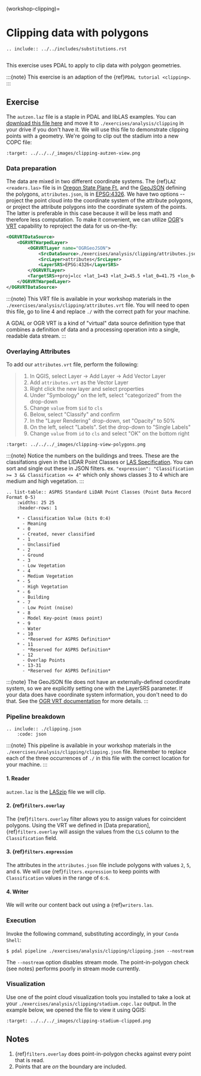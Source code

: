 (workshop-clipping)=

# Clipping data with polygons

```{eval-rst}
.. include:: ../../includes/substitutions.rst
```

```{index} Clipping, OGR, Vector
```

This exercise uses PDAL to apply to clip data with polygon geometries.

:::{note}
This exercise is an adaption of the {ref}`PDAL tutorial <clipping>`.
:::

## Exercise

The `autzen.laz` file is a staple in PDAL and libLAS examples. You can
[download this file here](https://github.com/PDAL/data/blob/master/autzen/autzen.laz) and move it to
`./exercises/analysis/clipping` in your drive if you don't have it. We will use
this file to demonstrate clipping points with a geometry. We're going to clip
out the stadium into a new COPC file:

```{image} ../../images/clipping-autzen-view.png
:target: ../../../_images/clipping-autzen-view.png
```

### Data preparation

The data are mixed in two different coordinate systems. The {ref}`LAZ
<readers.las>` file is in [Oregon State Plane Ft.] and the [GeoJSON] defining
the polygons, `attributes.json`, is in [EPSG:4326]. We have two options --
project the point cloud into the coordinate system of the attribute polygons,
or project the attribute polygons into the coordinate system of the points. The
latter is preferable in this case because it will be less math and therefore
less computation. To make it convenient, we can utilize [OGR]'s [VRT]
capability to reproject the data for us on-the-fly:

```xml
<OGRVRTDataSource>
    <OGRVRTWarpedLayer>
        <OGRVRTLayer name="OGRGeoJSON">
            <SrcDataSource>./exercises/analysis/clipping/attributes.json</SrcDataSource>
            <SrcLayer>attributes</SrcLayer>
            <LayerSRS>EPSG:4326</LayerSRS>
        </OGRVRTLayer>
        <TargetSRS>+proj=lcc +lat_1=43 +lat_2=45.5 +lat_0=41.75 +lon_0=-120.5 +x_0=399999.9999999999 +y_0=0 +ellps=GRS80 +units=ft +no_defs</TargetSRS>
    </OGRVRTWarpedLayer>
</OGRVRTDataSource>
```

:::{note}
This VRT file is available in your workshop materials in the
`./exercises/analysis/clipping/attributes.vrt` file. You will need to
open this file, go to line 4 and replace `./` with
the correct path for your machine.

A GDAL or OGR VRT
is a kind of "virtual" data source definition type that combines a
definition of data and a processing operation into a single, readable data
stream.
:::

### Overlaying Attributes

To add our `attributes.vrt` file, perform the following:

> 1. In QGIS, select Layer -> Add Layer -> Add Vector Layer
> 2. Add `attributes.vrt` as the Vector Layer
> 3. Right click the new layer and select properties
> 4. Under "Symbology" on the left, select "categorized" from the drop-down
> 5. Change `value` from `$id` to `cls`
> 6. Below, select "Classify" and confirm
> 7. In the "Layer Rendering" drop-down, set "Opacity" to 50%
> 8. On the left, select "Labels". Set the drop-down to "Single Labels"
> 9. Change `value` from `id` to `cls` and select "OK" on the bottom right

```{image} ../../images/clipping-view-polygons.png
:target: ../../../_images/clipping-view-polygons.png
```

:::{note}
Notice the numbers on the buildings and trees. These are the classifations given in
the LIDAR Point Classes or [LAS Specification]. You can sort and single out these in JSON filters.
ex. `"expression": "Classification >= 3 && Classification <= 4"` which only shows classes 3 to 4 which
are medium and high vegetation.
:::

```{eval-rst}
.. list-table:: ASPRS Standard LiDAR Point Classes (Point Data Record Format 0-5)
    :widths: 25 25
    :header-rows: 1

    * - Classification Value (bits 0:4)
      - Meaning
    * - 0
      - Created, never classified
    * - 1
      - Unclassified
    * - 2
      - Ground
    * - 3
      - Low Vegetation
    * - 4
      - Medium Vegetation
    * - 5
      - High Vegetation
    * - 6
      - Building
    * - 7
      - Low Point (noise)
    * - 8
      - Model Key-point (mass point)
    * - 9
      - Water
    * - 10
      - *Reserved for ASPRS Definition*
    * - 11
      - *Reserved for ASPRS Definition*
    * - 12
      - Overlap Points
    * - 13-31
      - *Reserved for ASPRS Definition*
```

:::{note}
The GeoJSON file does not have an externally-defined coordinate system,
so we are explicitly setting one with the LayerSRS parameter. If your
data does have coordinate system information, you don't need to do that.
See the [OGR VRT documentation] for more details.
:::

### Pipeline breakdown

```{eval-rst}
.. include:: ./clipping.json
    :code: json
```

:::{note}
This pipeline is available in your workshop materials in the
`./exercises/analysis/clipping/clipping.json` file. Remember
to replace each of the three occurrences of `./`
in this file with the correct location for your machine.
:::

#### 1. Reader

`autzen.laz` is the [LASzip] file we will clip.

#### 2. {ref}`filters.overlay`

The {ref}`filters.overlay` filter allows you to assign values for coincident
polygons. Using the VRT we defined in [Data preparation],
{ref}`filters.overlay` will
assign the values from the `CLS` column to the `Classification` field.

#### 3. {ref}`filters.expression`

The attributes in the `attributes.json` file include polygons with values
`2`, `5`, and `6`. We will use {ref}`filters.expression` to keep points with
`Classification` values in the range of `6:6`.

#### 4. Writer

We will write our content back out using a {ref}`writers.las`.

### Execution

Invoke the following command, substituting accordingly, in your `Conda Shell`:

```console
$ pdal pipeline ./exercises/analysis/clipping/clipping.json --nostream
```

The `--nostream` option disables stream mode. The point-in-polygon check (see
notes) performs poorly in stream mode currently.

### Visualization

Use one of the point cloud visualization tools you installed to take a look at
your `./exercises/analysis/clipping/stadium.copc.laz` output.
In the example below, we opened the file to view it using QGIS:

```{image} ../../images/clipping-stadium-clipped.png
:target: ../../../_images/clipping-stadium-clipped.png
```

## Notes

1. {ref}`filters.overlay` does point-in-polygon checks against every point
   that is read.
2. Points that are *on* the boundary are included.

[cloudcompare]: http://www.danielgm.net/cc/
[epsg:4326]: http://epsg.io/4326
[geojson]: http://geojson.org
[las specification]: https://www.asprs.org/wp-content/uploads/2019/03/LAS_1_4_r14.pdf
[laszip]: http://laszip.org
[ogr]: http://www.gdal.org
[ogr vrt documentation]: http://www.gdal.org/drv_vrt.html
[oregon state plane ft.]: http://www.oregon.gov/DAS/CIO/GEO/pages/coordination/projections/projections.aspx
[shapefiles]: https://en.wikipedia.org/wiki/Shapefile
[vrt]: http://www.gdal.org/drv_vrt.html
